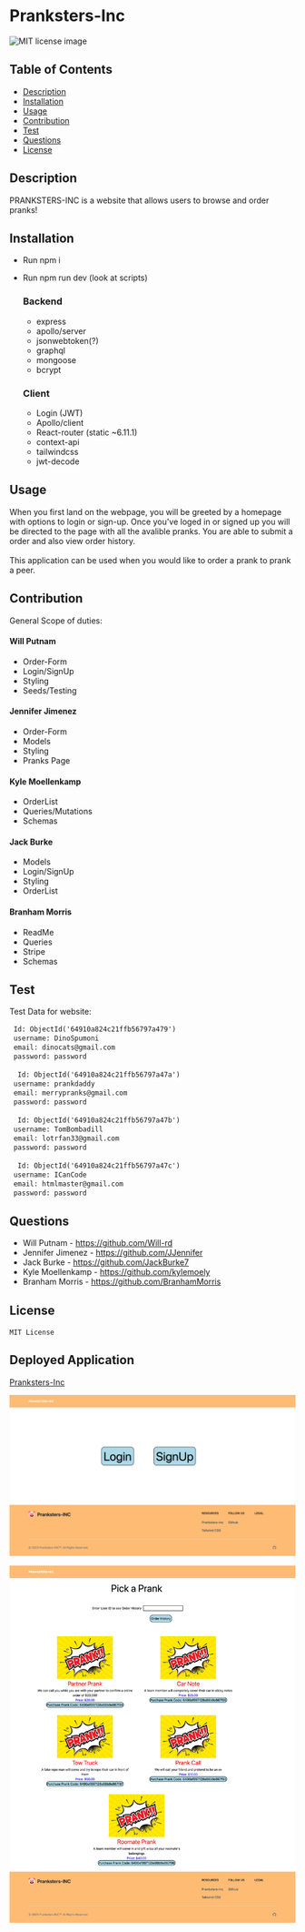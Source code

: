 # Pranksters-Inc
 
  ![MIT license image](https://img.shields.io/badge/License-MIT-9cf.svg)

  ## Table of Contents
  * [Description](#description)
  * [Installation](#installation)
  * [Usage](#usage)
  * [Contribution](#contribution)
  * [Test](#test)
  * [Questions](#questions)  
  * [License](#license)


  ## Description
  PRANKSTERS-INC is a website that allows users to browse and order pranks!

## Installation
- Run npm i
- Run npm run dev (look at scripts)

   ### Backend
   - express
   - apollo/server
   - jsonwebtoken(?)
   - graphql
   - mongoose
   - bcrypt

   ### Client
   - Login (JWT)
   - Apollo/client
   - React-router (static ~6.11.1)
   - context-api
   - tailwindcss
   - jwt-decode

## Usage
  When you first land on the webpage, you will be greeted by a homepage with options to login or sign-up. Once you've loged in or signed up you will be directed to the page with all the avalible pranks. You are able to submit a order and also view order history.
  <br>
  <br>
  This application can be used when you would like to order a prank to prank a peer.

 

## Contribution
  General Scope of duties:
#### Will Putnam
- Order-Form
- Login/SignUp
- Styling
- Seeds/Testing

#### Jennifer Jimenez
- Order-Form
- Models
- Styling
- Pranks Page

#### Kyle Moellenkamp
- OrderList
- Queries/Mutations
- Schemas

#### Jack Burke
- Models
- Login/SignUp
- Styling
- OrderList

#### Branham Morris
- ReadMe
- Queries
- Stripe
- Schemas

## Test
  Test Data for website:

     Id: ObjectId('64910a824c21ffb56797a479')
     username: DinoSpumoni
     email: dinocats@gmail.com
     password: password

      Id: ObjectId('64910a824c21ffb56797a47a')
     username: prankdaddy
     email: merrypranks@gmail.com
     password: password

      Id: ObjectId('64910a824c21ffb56797a47b')
     username: TomBombadill
     email: lotrfan33@gmail.com
     password: password

      Id: ObjectId('64910a824c21ffb56797a47c')
     username: ICanCode
     email: htmlmaster@gmail.com
     password: password

## Questions
  * Will Putnam - https://github.com/Will-rd
  * Jennifer Jimenez - https://github.com/JJennifer
  * Jack Burke - https://github.com/JackBurke7 
  * Kyle Moellenkamp - https://github.com/kylemoely
  * Branham Morris - https://github.com/BranhamMorris
  

## License
  
    MIT License

## Deployed Application

  [Pranksters-Inc](https://boiling-beyond-75815.herokuapp.com/)

  ![Pranksters-Inc Webpage Screenshot](./client/src/components/Prankgrid/images/boiling-beyond-75815.herokuapp.com_.png)

  ![Pranksters-Inc Webpage Pranks Screenshot](./client/src/components/Prankgrid/images/boiling-beyond-75815.herokuapp.com_pranks.png)

















 
